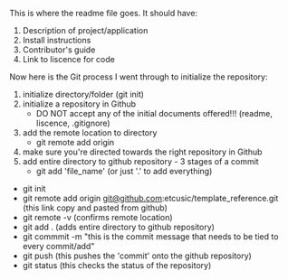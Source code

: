 This is where the readme file goes. It should have:
1) Description of project/application
2) Install instructions
3) Contributor's guide
4) Link to liscence for code


Now here is the Git process I went through to initialize the repository:
1) initialize directory/folder (git init)
2) initialize a repository in Github
    - DO NOT accept any of the initial documents offered!!! (readme, liscence, .gitignore)
3) add the remote location to directory
    - git remote add origin
4) make sure you're directed towards the right repository in Github
5) add entire directory to github repository - 3 stages of a commit
    - git add 'file_name' (or just '.' to add everything)

- git init
- git remote add origin git@github.com:etcusic/template_reference.git (this link copy and pasted from github)
- git remote -v (confirms remote location)
- git add .  (adds entire directory to github repository)
- git commmit -m "this is the commit message that needs to be tied to every commit/add"
- git push  (this pushes the 'commit' onto the github repository)
- git status    (this checks the status of the repository)